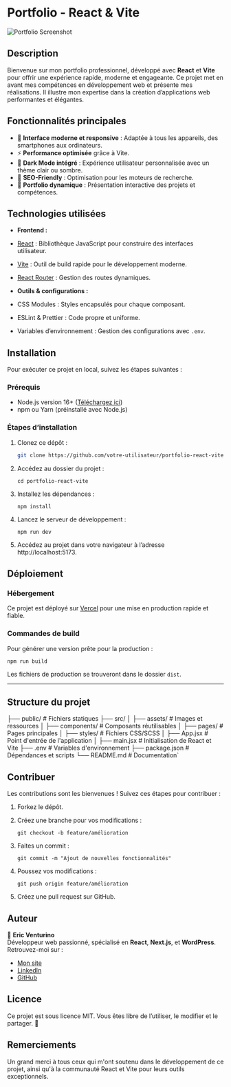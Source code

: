 
# **Portfolio - React & Vite**

![Portfolio Screenshot](https://i.ytimg.com/vi/uVL8vlPDA5o/hqdefault.jpg?sqp=-oaymwFBCNACELwBSFryq4qpAzMIARUAAIhCGAHYAQHiAQoIGBACGAY4AUAB8AEB-AH-CYAC0AWKAgwIABABGD8gUChlMA8=&rs=AOn4CLCKaIJVZhl7w5wq1405dxnMWnDhtw) 

## **Description**

Bienvenue sur mon portfolio professionnel, développé avec **React** et **Vite** pour offrir une expérience rapide, moderne et engageante. Ce projet met en avant mes compétences en développement web et présente mes réalisations. Il illustre mon expertise dans la création d’applications web performantes et élégantes.

## **Fonctionnalités principales**

- 🌟 **Interface moderne et responsive** : Adaptée à tous les appareils, des smartphones aux ordinateurs.
- ⚡ **Performance optimisée** grâce à Vite.
- 🎨 **Dark Mode intégré** : Expérience utilisateur personnalisée avec un thème clair ou sombre.
- 🚀 **SEO-Friendly** : Optimisation pour les moteurs de recherche.
- 📂 **Portfolio dynamique** : Présentation interactive des projets et compétences.



## **Technologies utilisées**

- **Frontend :**
 - [React](https://reactjs.org/) : Bibliothèque JavaScript pour construire des interfaces utilisateur.
 - [Vite](https://vitejs.dev/) : Outil de build rapide pour le développement moderne.
 - [React Router](https://reactrouter.com/) : Gestion des routes dynamiques.

- **Outils & configurations :**
 - CSS Modules : Styles encapsulés pour chaque composant.
 - ESLint & Prettier : Code propre et uniforme.
 - Variables d’environnement : Gestion des configurations avec `.env`.


## **Installation**

Pour exécuter ce projet en local, suivez les étapes suivantes :

### **Prérequis**
- Node.js version 16+ ([Téléchargez ici](https://nodejs.org/))
- npm ou Yarn (préinstallé avec Node.js)

### **Étapes d’installation**
1. Clonez ce dépôt :
   ```bash
   git clone https://github.com/votre-utilisateur/portfolio-react-vite.git`` 

2.  Accédez au dossier du projet :
    
   
    `cd portfolio-react-vite` 
    
3.  Installez les dépendances :
        
    `npm install` 
    
4.  Lancez le serveur de développement :
    
    `npm run dev` 
    
5.  Accédez au projet dans votre navigateur à l’adresse  http://localhost:5173.

## **Déploiement**

### **Hébergement**

Ce projet est déployé sur  [Vercel](https://vercel.com/)  pour une mise en production rapide et fiable.

### **Commandes de build**

Pour générer une version prête pour la production :

`npm run build` 

Les fichiers de production se trouveront dans le dossier  `dist`.

----------

## **Structure du projet**



├── public/              # Fichiers statiques
├── src/
│   ├── assets/          # Images et ressources
│   ├── components/      # Composants réutilisables
│   ├── pages/           # Pages principales
│   ├── styles/          # Fichiers CSS/SCSS
│   ├── App.jsx          # Point d'entrée de l'application
│   ├── main.jsx         # Initialisation de React et Vite
├── .env                 # Variables d'environnement
├── package.json         # Dépendances et scripts
└── README.md            # Documentation` 


## **Contribuer**

Les contributions sont les bienvenues ! Suivez ces étapes pour contribuer :

1.  Forkez le dépôt.
2.  Créez une branche pour vos modifications :    
    
    `git checkout -b feature/amélioration` 
    
3.  Faites un commit :    
    
    `git commit -m "Ajout de nouvelles fonctionnalités"` 
    
4.  Poussez vos modifications :    
    
    `git push origin feature/amélioration` 
    
5.  Créez une pull request sur GitHub.


## **Auteur**

👤  **Eric Venturino**  
Développeur web passionné, spécialisé en  **React**,  **Next.js**, et  **WordPress**.  
Retrouvez-moi sur :

-   [Mon site](https://venturino.site/)
-   [LinkedIn](https://www.linkedin.com/in/eric-venturino/)
-   [GitHub](https://github.com/ventustyl)

## **Licence**

Ce projet est sous licence  MIT. Vous êtes libre de l’utiliser, le modifier et le partager. 🌟


## **Remerciements**

Un grand merci à tous ceux qui m'ont soutenu dans le développement de ce projet, ainsi qu'à la communauté React et Vite pour leurs outils exceptionnels.
